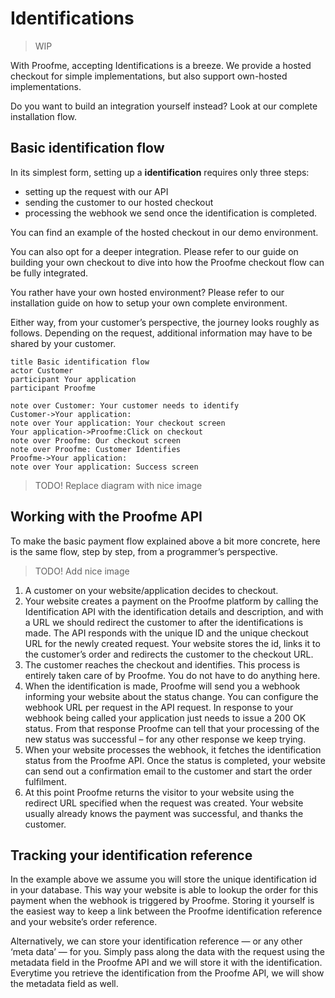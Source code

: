 # Identifications

> WIP

With Proofme, accepting Identifications is a breeze.
We provide a hosted checkout for simple implementations, but also support own-hosted implementations.

Do you want to build an integration yourself instead? Look at our complete installation flow.

## Basic identification flow

In its simplest form, setting up a **identification** requires only three steps: 
- setting up the request with our API
- sending the customer to our hosted checkout
- processing the webhook we send once the identification is completed.

You can find an example of the hosted checkout in our demo environment.

You can also opt for a deeper integration. Please refer to our guide on building your own checkout to dive into how the Proofme checkout flow can be fully integrated.

You rather have your own hosted environment? Please refer to our installation guide on how to setup your own complete environment.

Either way, from your customer’s perspective, the journey looks roughly as follows. Depending on the request, additional information may have to be shared by your customer.

```websequencediagrams
title Basic identification flow
actor Customer
participant Your application
participant Proofme

note over Customer: Your customer needs to identify
Customer->Your application: 
note over Your application: Your checkout screen
Your application->Proofme:Click on checkout
note over Proofme: Our checkout screen
note over Proofme: Customer Identifies
Proofme->Your application:
note over Your application: Success screen
```
> TODO! Replace diagram with nice image

## Working with the Proofme API

To make the basic payment flow explained above a bit more concrete, here is the same flow, step by step, from a programmer’s perspective.

> TODO! Add nice image

1. A customer on your website/application decides to checkout.
2. Your website creates a payment on the Proofme platform by calling the Identification API with the identification details and description, and with a URL we should redirect the customer to after the identifications is made.
The API responds with the unique ID and the unique checkout URL for the newly created request. Your website stores the id, links it to the customer’s order and redirects the customer to the checkout URL.
3. The customer reaches the checkout and identifies. This process is entirely taken care of by Proofme. You do not have to do anything here.
4. When the identification is made, Proofme will send you a webhook informing your website about the status change. You can configure the webhook URL per request in the API request.
In response to your webhook being called your application just needs to issue a 200 OK status. From that response Proofme can tell that your processing of the new status was successful – for any other response we keep trying.
5. When your website processes the webhook, it fetches the identification status from the Proofme API. Once the status is completed, your website can send out a confirmation email to the customer and start the order fulfilment.
6. At this point Proofme returns the visitor to your website using the redirect URL specified when the request was created. Your website usually already knows the payment was successful, and thanks the customer.

## Tracking your identification reference

In the example above we assume you will store the unique identification id in your database. This way your website is able to lookup the order for this payment when the webhook is triggered by Proofme. Storing it yourself is the easiest way to keep a link between the Proofme identification reference and your website’s order reference.

Alternatively, we can store your identification reference — or any other ‘meta data’ — for you. Simply pass along the data with the request using the metadata field in the Proofme API and we will store it with the identification. Everytime you retrieve the identification from the Proofme API, we will show the metadata field as well.
